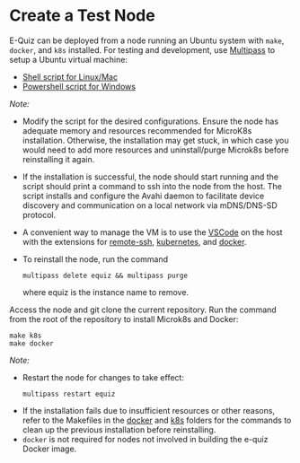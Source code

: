 # Create a Test Node

E-Quiz can be deployed from a node running an Ubuntu system with `make`, `docker`, and `k8s` installed. For testing and development, use [Multipass](https://multipass.run/) to setup a Ubuntu virtual machine:

- [Shell script for Linux/Mac](create_node.sh)
- [Powershell script for Windows](create_node.ps1)

*Note:*
- Modify the script for the desired configurations. Ensure the node has adequate memory and resources recommended for MicroK8s installation. Otherwise, the installation may get stuck, in which case you would need to add more resources and uninstall/purge Microk8s before reinstalling it again.

- If the installation is successful, the node should start running and the script should print a command to ssh into the node from the host. The script installs and configure the Avahi daemon to facilitate device discovery and communication on a local network via mDNS/DNS-SD protocol.

- A convenient way to manage the VM is to use the  [VSCode](https://code.visualstudio.com/) on the host with the extensions for [remote-ssh](https://code.visualstudio.com/docs/remote/ssh), [kubernetes](https://code.visualstudio.com/docs/azure/kubernetes), and [docker](https://code.visualstudio.com/docs/containers/overview).

- To reinstall the node, run the command
    ```
    multipass delete equiz && multipass purge
    ```
    where equiz is the instance name to remove.

Access the node and git clone the current repository. Run the command from the root of the repository to install Microk8s and Docker:

```
make k8s
make docker
```


*Note:*
- Restart the node for changes to take effect:
    ```
    multipass restart equiz
    ```
- If the installation fails due to insufficient resources or other reasons, refer to the Makefiles in the [docker](docker) and [k8s](k8s) folders for the commands to clean up the previous installation before reinstalling.
- `docker` is not required for nodes not involved in building the e-quiz Docker image.



